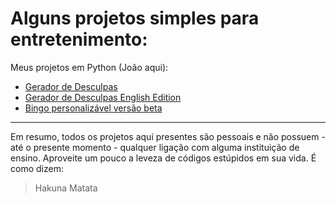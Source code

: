 # Alguns projetos simples para entretenimento:

Meus projetos em Python (João aqui):
* [Gerador de Desculpas](https://replit.com/@JoaoVML42/Gerador-de-Desculpas#main.py)
* [Gerador de Desculpas English Edition](https://replit.com/@JoaoVML42/ExcuseGeneratorEnEdition#main.py)
* [Bingo personalizável versão beta](https://replit.com/@JoaoVML42/Bingo)
***
Em resumo, todos os projetos aqui presentes são pessoais e não possuem - até o presente momento - qualquer ligação com alguma instituição de ensino.
Aproveite um pouco a leveza de códigos estúpidos em sua vida. É como dizem:
> Hakuna Matata
